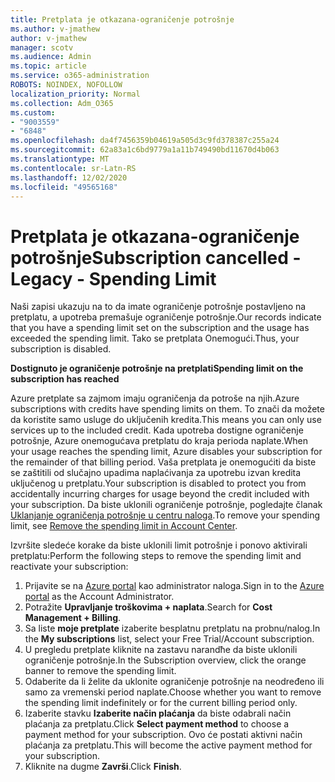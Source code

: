 ```yaml
---
title: Pretplata je otkazana-ograničenje potrošnje
ms.author: v-jmathew
author: v-jmathew
manager: scotv
ms.audience: Admin
ms.topic: article
ms.service: o365-administration
ROBOTS: NOINDEX, NOFOLLOW
localization_priority: Normal
ms.collection: Adm_O365
ms.custom:
- "9003559"
- "6848"
ms.openlocfilehash: da4f7456359b04619a505d3c9fd378387c255a24
ms.sourcegitcommit: 62a83a1c6bd9779a1a11b749490bd11670d4b063
ms.translationtype: MT
ms.contentlocale: sr-Latn-RS
ms.lasthandoff: 12/02/2020
ms.locfileid: "49565168"
---
```

# <a name="subscription-cancelled---legacy---spending-limit"></a><span data-ttu-id="f6714-102">Pretplata je otkazana-ograničenje potrošnje</span><span class="sxs-lookup"><span data-stu-id="f6714-102">Subscription cancelled - Legacy - Spending Limit</span></span>

<span data-ttu-id="f6714-103">Naši zapisi ukazuju na to da imate ograničenje potrošnje postavljeno na pretplatu, a upotreba premašuje ograničenje potrošnje.</span><span class="sxs-lookup"><span data-stu-id="f6714-103">Our records indicate that you have a spending limit set on the subscription and the usage has exceeded the spending limit.</span></span> <span data-ttu-id="f6714-104">Tako se pretplata Onemogući.</span><span class="sxs-lookup"><span data-stu-id="f6714-104">Thus, your subscription is disabled.</span></span>

<span data-ttu-id="f6714-105">**Dostignuto je ograničenje potrošnje na pretplati**</span><span class="sxs-lookup"><span data-stu-id="f6714-105">**Spending limit on the subscription has reached**</span></span>

<span data-ttu-id="f6714-106">Azure pretplate sa zajmom imaju ograničenja da potroše na njih.</span><span class="sxs-lookup"><span data-stu-id="f6714-106">Azure subscriptions with credits have spending limits on them.</span></span> <span data-ttu-id="f6714-107">To znači da možete da koristite samo usluge do uključenih kredita.</span><span class="sxs-lookup"><span data-stu-id="f6714-107">This means you can only use services up to the included credit.</span></span> <span data-ttu-id="f6714-108">Kada upotreba dostigne ograničenje potrošnje, Azure onemogućava pretplatu do kraja perioda naplate.</span><span class="sxs-lookup"><span data-stu-id="f6714-108">When your usage reaches the spending limit, Azure disables your subscription for the remainder of that billing period.</span></span> <span data-ttu-id="f6714-109">Vaša pretplata je onemogućiti da biste se zaštitili od slučajno upadima naplaćivanja za upotrebu izvan kredita uključenog u pretplatu.</span><span class="sxs-lookup"><span data-stu-id="f6714-109">Your subscription is disabled to protect you from accidentally incurring charges for usage beyond the credit included with your subscription.</span></span> <span data-ttu-id="f6714-110">Da biste uklonili ograničenje potrošnje, pogledajte članak [Uklanjanje ograničenja potrošnje u centru naloga](https://docs.microsoft.com/azure/cost-management-billing/manage/spending-limit#remove).</span><span class="sxs-lookup"><span data-stu-id="f6714-110">To remove your spending limit, see [Remove the spending limit in Account Center](https://docs.microsoft.com/azure/cost-management-billing/manage/spending-limit#remove).</span></span>

<span data-ttu-id="f6714-111">Izvršite sledeće korake da biste uklonili limit potrošnje i ponovo aktivirali pretplatu:</span><span class="sxs-lookup"><span data-stu-id="f6714-111">Perform the following steps to remove the spending limit and reactivate your subscription:</span></span>

1. <span data-ttu-id="f6714-112">Prijavite se na [Azure portal](https://portal.azure.com/) kao administrator naloga.</span><span class="sxs-lookup"><span data-stu-id="f6714-112">Sign in to the [Azure portal](https://portal.azure.com/) as the Account Administrator.</span></span>
2. <span data-ttu-id="f6714-113">Potražite **Upravljanje troškovima + naplata**.</span><span class="sxs-lookup"><span data-stu-id="f6714-113">Search for **Cost Management + Billing**.</span></span>
3. <span data-ttu-id="f6714-114">Sa liste **moje pretplate** izaberite besplatnu pretplatu na probnu/nalog.</span><span class="sxs-lookup"><span data-stu-id="f6714-114">In the **My subscriptions** list, select your Free Trial/Account subscription.</span></span>
4. <span data-ttu-id="f6714-115">U pregledu pretplate kliknite na zastavu narandћe da biste uklonili ograničenje potrošnje.</span><span class="sxs-lookup"><span data-stu-id="f6714-115">In the Subscription overview, click the orange banner to remove the spending limit.</span></span>
5. <span data-ttu-id="f6714-116">Odaberite da li želite da uklonite ograničenje potrošnje na neodređeno ili samo za vremenski period naplate.</span><span class="sxs-lookup"><span data-stu-id="f6714-116">Choose whether you want to remove the spending limit indefinitely or for the current billing period only.</span></span>
6. <span data-ttu-id="f6714-117">Izaberite stavku **Izaberite način plaćanja** da biste odabrali način plaćanja za pretplatu.</span><span class="sxs-lookup"><span data-stu-id="f6714-117">Click **Select payment method** to choose a payment method for your subscription.</span></span> <span data-ttu-id="f6714-118">Ovo će postati aktivni način plaćanja za pretplatu.</span><span class="sxs-lookup"><span data-stu-id="f6714-118">This will become the active payment method for your subscription.</span></span>
7. <span data-ttu-id="f6714-119">Kliknite na dugme **Završi**.</span><span class="sxs-lookup"><span data-stu-id="f6714-119">Click **Finish**.</span></span>
